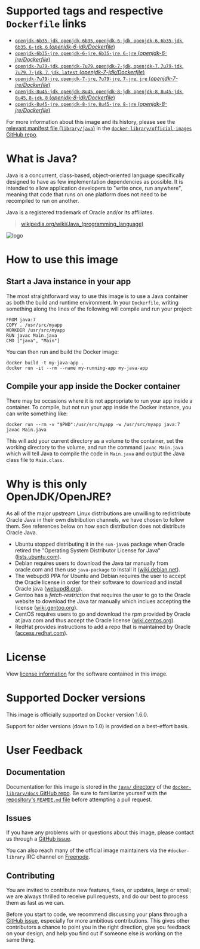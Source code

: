 # Supported tags and respective `Dockerfile` links

-	[`openjdk-6b35-jdk`, `openjdk-6b35`, `openjdk-6-jdk`, `openjdk-6`, `6b35-jdk`, `6b35`, `6-jdk`, `6` (*openjdk-6-jdk/Dockerfile*)](https://github.com/docker-library/java/blob/318ba809c9f0e3c7095b363c5a31409ee6880208/openjdk-6-jdk/Dockerfile)
-	[`openjdk-6b35-jre`, `openjdk-6-jre`, `6b35-jre`, `6-jre` (*openjdk-6-jre/Dockerfile*)](https://github.com/docker-library/java/blob/318ba809c9f0e3c7095b363c5a31409ee6880208/openjdk-6-jre/Dockerfile)
-	[`openjdk-7u79-jdk`, `openjdk-7u79`, `openjdk-7-jdk`, `openjdk-7`, `7u79-jdk`, `7u79`, `7-jdk`, `7`, `jdk`, `latest` (*openjdk-7-jdk/Dockerfile*)](https://github.com/docker-library/java/blob/318ba809c9f0e3c7095b363c5a31409ee6880208/openjdk-7-jdk/Dockerfile)
-	[`openjdk-7u79-jre`, `openjdk-7-jre`, `7u79-jre`, `7-jre`, `jre` (*openjdk-7-jre/Dockerfile*)](https://github.com/docker-library/java/blob/318ba809c9f0e3c7095b363c5a31409ee6880208/openjdk-7-jre/Dockerfile)
-	[`openjdk-8u45-jdk`, `openjdk-8u45`, `openjdk-8-jdk`, `openjdk-8`, `8u45-jdk`, `8u45`, `8-jdk`, `8` (*openjdk-8-jdk/Dockerfile*)](https://github.com/docker-library/java/blob/d912163e5aa10f916be7ac40ac0de7e8a82c4547/openjdk-8-jdk/Dockerfile)
-	[`openjdk-8u45-jre`, `openjdk-8-jre`, `8u45-jre`, `8-jre` (*openjdk-8-jre/Dockerfile*)](https://github.com/docker-library/java/blob/d912163e5aa10f916be7ac40ac0de7e8a82c4547/openjdk-8-jre/Dockerfile)

For more information about this image and its history, please see the [relevant manifest file (`library/java`)](https://github.com/docker-library/official-images/blob/master/library/java) in the [`docker-library/official-images` GitHub repo](https://github.com/docker-library/official-images).

# What is Java?

Java is a concurrent, class-based, object-oriented language specifically designed to have as few implementation dependencies as possible. It is intended to allow application developers to "write once, run anywhere", meaning that code that runs on one platform does not need to be recompiled to run on another.

Java is a registered trademark of Oracle and/or its affiliates.

> [wikipedia.org/wiki/Java_(programming_language)](http://en.wikipedia.org/wiki/Java_%28programming_language%29)

![logo](https://raw.githubusercontent.com/docker-library/docs/master/java/logo.png)

# How to use this image

## Start a Java instance in your app

The most straightforward way to use this image is to use a Java container as both the build and runtime environment. In your `Dockerfile`, writing something along the lines of the following will compile and run your project:

	FROM java:7
	COPY . /usr/src/myapp
	WORKDIR /usr/src/myapp
	RUN javac Main.java
	CMD ["java", "Main"]

You can then run and build the Docker image:

	docker build -t my-java-app .
	docker run -it --rm --name my-running-app my-java-app

## Compile your app inside the Docker container

There may be occasions where it is not appropriate to run your app inside a container. To compile, but not run your app inside the Docker instance, you can write something like:

	docker run --rm -v "$PWD":/usr/src/myapp -w /usr/src/myapp java:7 javac Main.java

This will add your current directory as a volume to the container, set the working directory to the volume, and run the command `javac Main.java` which will tell Java to compile the code in `Main.java` and output the Java class file to `Main.class`.

# Why is this only OpenJDK/OpenJRE?

As all of the major upstream Linux distributions are unwilling to redistribute Oracle Java in their own distribution channels, we have chosen to follow them. See references below on how each distribution does not distribute Oracle Java.

-	Ubuntu stopped distributing it in the `sun-java6` package when Oracle retired the "Operating System Distributor License for Java" ([lists.ubuntu.com](https://lists.ubuntu.com/archives/ubuntu-security-announce/2011-December/001528.html)).
-	Debian requires users to download the Java tar manually from oracle.com and then use `java-package` to install it ([wiki.debian.net](https://wiki.debian.org/Java/Sun)).
-	The webupd8 PPA for Ubuntu and Debian requires the user to accept the Oracle license in order for their software to download and install Oracle java ([webupd8.org](http://www.webupd8.org/2012/09/install-oracle-java-8-in-ubuntu-via-ppa.html)).
-	Gentoo has a *fetch-restriction* that requires the user to go to the Oracle website to download the Java tar manually which inclues accepting the license ([wiki.gentoo.org](https://wiki.gentoo.org/wiki/Java)).
-	CentOS requires users to go and download the rpm provided by Oracle at java.com and thus accept the Oracle license ([wiki.centos.org](https://wiki.centos.org/HowTos/JavaRuntimeEnvironment)).
-	RedHat provides instructions to add a repo that is maintained by Oracle ([access.redhat.com](https://access.redhat.com/solutions/732883)).

# License

View [license information](http://openjdk.java.net/legal/gplv2+ce.html) for the software contained in this image.

# Supported Docker versions

This image is officially supported on Docker version 1.6.0.

Support for older versions (down to 1.0) is provided on a best-effort basis.

# User Feedback

## Documentation

Documentation for this image is stored in the [`java/` directory](https://github.com/docker-library/docs/tree/master/java) of the [`docker-library/docs` GitHub repo](https://github.com/docker-library/docs). Be sure to familiarize yourself with the [repository's `REAMDE.md` file](https://github.com/docker-library/docs/blob/master/README.md) before attempting a pull request.

## Issues

If you have any problems with or questions about this image, please contact us through a [GitHub issue](https://github.com/docker-library/java/issues).

You can also reach many of the official image maintainers via the `#docker-library` IRC channel on [Freenode](https://freenode.net).

## Contributing

You are invited to contribute new features, fixes, or updates, large or small; we are always thrilled to receive pull requests, and do our best to process them as fast as we can.

Before you start to code, we recommend discussing your plans through a [GitHub issue](https://github.com/docker-library/java/issues), especially for more ambitious contributions. This gives other contributors a chance to point you in the right direction, give you feedback on your design, and help you find out if someone else is working on the same thing.
